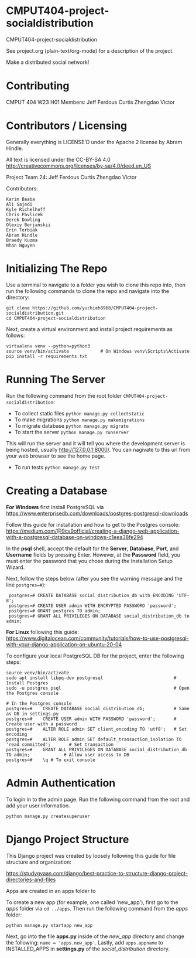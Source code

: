 CMPUT404-project-socialdistribution
===================================

CMPUT404-project-socialdistribution

See project.org (plain-text/org-mode) for a description of the project.

Make a distributed social network!

Contributing
============

CMPUT 404 W23 H01 Members:
    Jeff
    Ferdous
    Curtis
    Zhengdao
    Victor

Contributors / Licensing
========================

Generally everything is LICENSE'D under the Apache 2 license by Abram Hindle.

All text is licensed under the CC-BY-SA 4.0 http://creativecommons.org/licenses/by-sa/4.0/deed.en_US

Project Team 24:
    Jeff
    Ferdous
    Curtis
    Zhengdao
    Victor

Contributors:

    Karim Baaba
    Ali Sajedi
    Kyle Richelhoff
    Chris Pavlicek
    Derek Dowling
    Olexiy Berjanskii
    Erin Torbiak
    Abram Hindle
    Braedy Kuzma
    Nhan Nguyen

# Initializing The Repo

Use a terminal to navigate to a folder you wish to clone this repo into, then run the following commands to clone the repo and navigate into the directory:

```
git clone https://github.com/yuchieh8968/CMPUT404-project-socialdistribution.git
cd CMPUT404-project-socialdistribution
```

Next, create a virtual environment and install project requirements as follows:

```
virtualenv venv --python=python3
source venv/bin/activate            # On Windows venv\Scripts\Activate
pip install -r requirements.txt
```

# Running The Server
Run the following command from the root folder ```CMPUT404-project-socialdistribution```:

- To collect static files `python manage.py collectstatic`
- To make migrations `python manage.py makemigrations`
- To migrate database `python manage.py migrate`
- To start the server `python manage.py runserver`

This will run the server and it will tell you where the development server is being hosted, usually http://127.0.0.1:8000/.
You can nagivate to this url from your web browser to see the home page.

- To run tests `python manage.py test`

# Creating a Database

**For Windows** first install PostgreSQL via https://www.enterprisedb.com/downloads/postgres-postgresql-downloads

Follow this guide for installation and how to get to the Postgres console:
https://medium.com/@9cv9official/creating-a-django-web-application-with-a-postgresql-database-on-windows-c1eea38fe294

In the **psql** shell, accept the default for the **Server**, **Database**, **Port**, and **Username** fields by pressing Enter.
However, at the **Password** field, you must enter the password that you chose during the Installation Setup Wizard.

Next, follow the steps below (after you see the warning message and the line ```postgres=#```):

```
 postgres=# CREATE DATABASE social_distribution_db with ENCODING 'UTF-8';
 postgres=# CREATE USER admin WITH ENCRYPTED PASSWORD 'password';
 postgres=# GRANT postgres TO admin;
 postgres=# GRANT ALL PRIVILEGES ON DATABASE social_distribution_db to admin;
```

**For Linux** following this guide: https://www.digitalocean.com/community/tutorials/how-to-use-postgresql-with-your-django-application-on-ubuntu-20-04

To configure your local PostgreSQL DB for the project, enter the following steps:

```
source venv/bin/activate
sudo apt install libpq-dev postgresql                           # Install Postgres
sudo -u postgres psql                                           # Open the Postgres console

# In the Postgres console
postgres=#    CREATE DATABASE social_distribution_db;           # Same as DB in settings.py
postgres=#    CREATE USER admin WITH PASSWORD 'password';       # Create user with a password
postgres=#    ALTER ROLE admin SET client_encoding TO 'utf8';   # Set encoding
postgres=#    ALTER ROLE admin SET default_transaction_isolation TO 'read committed';       # Set transaction
postgres=#    GRANT ALL PRIVILEGES ON DATABASE social_distribution_db TO admin;             # Allow user access to DB
postgres=#    \q # To exit console
```

# Admin Authentication

To login in to the admin page.
Run the following command from the root and add your user information.

```
python manage.py createsuperuser
```

# Django Project Structure
This Django project was created by loosely following this guide for file structure and organization:

https://studygyaan.com/django/best-practice-to-structure-django-project-directories-and-files

Apps are created in an apps folder to

To create a new app (for example, one called 'new_app'), first go to the *apps* folder via ```cd ../apps```.
Then run the following command from the *apps* folder:

```
python manage.py startapp new_app
```

Next, go into the file **apps.py** inside of the *new_app* directory and change the following: ```name = 'apps.new_app'```.
Lastly, add ```apps.appname``` to INSTALLED_APPS in **settings.py** of the *social_distribution* directory.





